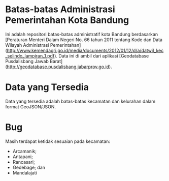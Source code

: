 # Batas-batas Administrasi Pemerintahan Kota Bandung
Ini adalah repositori batas-batas administratif kota Bandung berdasarkan 
[Peraturan Menteri Dalam Negeri No. 66 tahun 2011 tentang Kode dan Data Wilayah Administrasi Pemerintahan] (http://www.kemendagri.go.id/media/documents/2012/01/12/d/a/datwil_kec_selindo_lampiran_1.pdf). 
Data ini di ambil dari aplikasi [Geodatabase Pusdalisbang Jawab Barat] (http://geodatabase.pusdalisbang.jabarprov.go.id).

# Data yang Tersedia
Data yang tersedia adalah batas-batas kecamatan dan kelurahan dalam format GeoJSON/JSON.

# Bug
Masih terdapat ketidak sesuaian pada kecamatan:
- Arcamanik;
- Antapani;
- Rancasari;
- Gedebage; dan
- Mandalajati